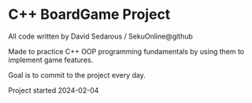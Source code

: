 ﻿# C++ BoardGame Project
 
 All code written by David Sedarous / SekuOnline@github 
 
 Made to practice C++ OOP programming fundamentals by using them to implement game features.
 
 Goal is to commit to the project every day.
 
 Project started 2024-02-04
